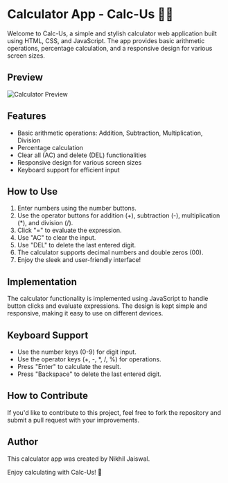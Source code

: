 # Calculator App - Calc-Us 🧑‍💻

Welcome to Calc-Us, a simple and stylish calculator web application built using HTML, CSS, and JavaScript. The app provides basic arithmetic operations, percentage calculation, and a responsive design for various screen sizes.

## Preview

![Calculator Preview](preview.png)

## Features

- Basic arithmetic operations: Addition, Subtraction, Multiplication, Division
- Percentage calculation
- Clear all (AC) and delete (DEL) functionalities
- Responsive design for various screen sizes
- Keyboard support for efficient input

## How to Use

1. Enter numbers using the number buttons.
2. Use the operator buttons for addition (+), subtraction (-), multiplication (*), and division (/).
3. Click "=" to evaluate the expression.
4. Use "AC" to clear the input.
5. Use "DEL" to delete the last entered digit.
6. The calculator supports decimal numbers and double zeros (00).
7. Enjoy the sleek and user-friendly interface!

## Implementation

The calculator functionality is implemented using JavaScript to handle button clicks and evaluate expressions. The design is kept simple and responsive, making it easy to use on different devices.

## Keyboard Support

- Use the number keys (0-9) for digit input.
- Use the operator keys (+, -, *, /, %) for operations.
- Press "Enter" to calculate the result.
- Press "Backspace" to delete the last entered digit.

## How to Contribute

If you'd like to contribute to this project, feel free to fork the repository and submit a pull request with your improvements.

## Author

This calculator app was created by Nikhil Jaiswal.

Enjoy calculating with Calc-Us! 🧮